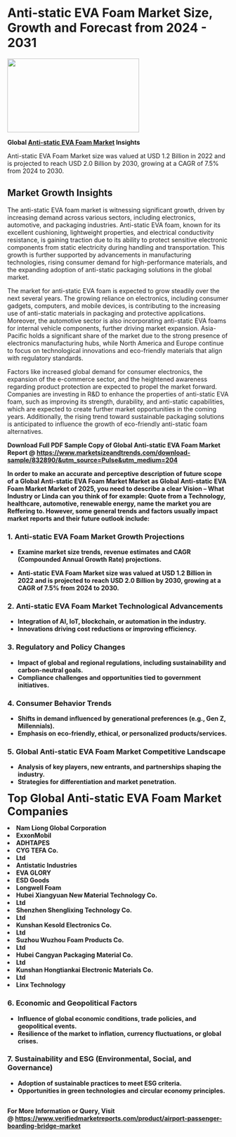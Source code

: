 <H1>Anti-static EVA Foam Market Size, Growth and Forecast from 2024 - 2031</H1><img class="aligncenter size-medium wp-image-584254" src="https://thirdeyenews.in/wp-content/uploads/2024/09/Global-Market-Research-300x168.jpeg" alt="" width="300" height="168" /><p><strong>Global&nbsp;<a href="https://www.marketsizeandtrends.com/download-sample/832890/&amp;utm_source=Pulse&amp;utm_medium=204">Anti-static EVA Foam Market</a> Insights</strong></p><p>Anti-static EVA Foam Market size was valued at USD 1.2 Billion in 2022 and is projected to reach USD 2.0 Billion by 2030, growing at a CAGR of 7.5% from 2024 to 2030.</p><p><h2>Market Growth Insights</h2> <p>The anti-static EVA foam market is witnessing significant growth, driven by increasing demand across various sectors, including electronics, automotive, and packaging industries. Anti-static EVA foam, known for its excellent cushioning, lightweight properties, and electrical conductivity resistance, is gaining traction due to its ability to protect sensitive electronic components from static electricity during handling and transportation. This growth is further supported by advancements in manufacturing technologies, rising consumer demand for high-performance materials, and the expanding adoption of anti-static packaging solutions in the global market.</p> <p><strong></strong></p> <p>The market for anti-static EVA foam is expected to grow steadily over the next several years. The growing reliance on electronics, including consumer gadgets, computers, and mobile devices, is contributing to the increasing use of anti-static materials in packaging and protective applications. Moreover, the automotive sector is also incorporating anti-static EVA foams for internal vehicle components, further driving market expansion. Asia-Pacific holds a significant share of the market due to the strong presence of electronics manufacturing hubs, while North America and Europe continue to focus on technological innovations and eco-friendly materials that align with regulatory standards.</p> <p>Factors like increased global demand for consumer electronics, the expansion of the e-commerce sector, and the heightened awareness regarding product protection are expected to propel the market forward. Companies are investing in R&D to enhance the properties of anti-static EVA foam, such as improving its strength, durability, and anti-static capabilities, which are expected to create further market opportunities in the coming years. Additionally, the rising trend toward sustainable packaging solutions is anticipated to influence the growth of eco-friendly anti-static foam alternatives.</p> <p><strong></p><p><span class=""><strong>Download Full PDF Sample Copy of Global Anti-static EVA Foam Market Report</strong> @ <a href="https://www.marketsizeandtrends.com/download-sample/832890/&amp;utm_source=Pulse&amp;utm_medium=204" target="_blank">https://www.marketsizeandtrends.com/download-sample/832890/&amp;utm_source=Pulse&amp;utm_medium=204</a></span></p><p>In order to make an accurate and perceptive description of future scope of a Global&nbsp;Anti-static EVA Foam Market Market as Global&nbsp;Anti-static EVA Foam Market Market of 2025, you need to describe a clear Vision &ndash; What Industry or Linda can you think of for example: Quote from a Technology, healthcare, automotive, renewable energy, name the market you are Reffering to. However, some general trends and factors usually impact market reports and their future outlook include:</p><h3>1.&nbsp;<strong>Anti-static EVA Foam Market Growth Projections</strong></h3><ul><li>Examine market size trends, revenue estimates and CAGR (Compounded Annual Growth Rate) projections.</li><li><p>Anti-static EVA Foam Market size was valued at USD 1.2 Billion in 2022 and is projected to reach USD 2.0 Billion by 2030, growing at a CAGR of 7.5% from 2024 to 2030.</p></li></ul><h3>2.&nbsp;<strong>Anti-static EVA Foam Market Technological Advancements</strong></h3><ul><li>Integration of AI, IoT, blockchain, or automation in the industry.</li><li>Innovations driving cost reductions or improving efficiency.</li></ul><h3>3.&nbsp;<strong>Regulatory and Policy Changes</strong></h3><ul><li>Impact of global and regional regulations, including sustainability and carbon-neutral goals.</li><li>Compliance challenges and opportunities tied to government initiatives.</li></ul><h3>4.&nbsp;<strong>Consumer Behavior Trends</strong></h3><ul><li>Shifts in demand influenced by generational preferences (e.g., Gen Z, Millennials).</li><li>Emphasis on eco-friendly, ethical, or personalized products/services.</li></ul><h3>5.&nbsp;<strong>Global Anti-static EVA Foam Market Competitive Landscape</strong></h3><ul><li>Analysis of key players, new entrants, and partnerships shaping the industry.</li><li>Strategies for differentiation and market penetration.</li></ul><p data-pm-slice="1 1 []"><span style="color: inherit; font-family: inherit; font-size: 25px;">Top Global Anti-static EVA Foam Market Companies</span></p><div class="" data-test-id=""><p><li>Nam Liong Global Corporation</li><li> ExxonMobil</li><li> ADHTAPES</li><li> CYG TEFA Co.</li><li> Ltd</li><li> Antistatic Industries</li><li> EVA GLORY</li><li> ESD Goods</li><li> Longwell Foam</li><li> Hubei Xiangyuan New Material Technology Co.</li><li> Ltd</li><li> Shenzhen Shenglixing Technology Co.</li><li> Ltd</li><li> Kunshan Kesold Electronics Co.</li><li> Ltd</li><li> Suzhou Wuzhou Foam Products Co.</li><li> Ltd</li><li> Hubei Cangyan Packaging Material Co.</li><li> Ltd</li><li> Kunshan Hongtiankai Electronic Materials Co.</li><li> Ltd</li><li> Linx Technology</li></p></div><h3>6.&nbsp;<strong>Economic and Geopolitical Factors</strong></h3><ul><li>Influence of global economic conditions, trade policies, and geopolitical events.</li><li>Resilience of the market to inflation, currency fluctuations, or global crises.</li></ul><h3>7.&nbsp;<strong>Sustainability and ESG (Environmental, Social, and Governance)</strong></h3><ul><li>Adoption of sustainable practices to meet ESG criteria.</li><li>Opportunities in green technologies and circular economy principles.</li></ul><h2><strong style="font-size: 14px;">For More Information or Query, Visit @&nbsp;</strong><a style="background-color: #ffffff; font-size: 14px;" href="https://www.marketsizeandtrends.com/report/anti-static-eva-foam-market/" target="_blank">https://www.verifiedmarketreports.com/product/airport-passenger-boarding-bridge-market</a></h2>
